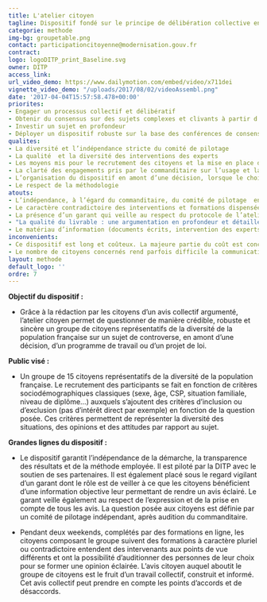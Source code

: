 ```yaml
---
title: L'atelier citoyen
tagline: Dispositif fondé sur le principe de délibération collective en vue d’obtenir un avis collectif et construit sur une question controversée
categorie: methode
img-bg: groupetable.png
contact: participationcitoyenne@modernisation.gouv.fr
contract:
logo: logoDITP_print_Baseline.svg
owner: DITP
access_link:
url_video_demo: https://www.dailymotion.com/embed/video/x711dei
vignette_video_demo: "/uploads/2017/08/02/videoAssembl.png"
date: '2017-04-04T15:57:58.478+00:00'
priorites:
- Engager un processus collectif et délibératif
- Obtenir du consensus sur des sujets complexes et clivants à partir d’informations plurielles et contradictoires 
- Investir un sujet en profondeur 
- Déployer un dispositif robuste sur la base des conférences de consensus/jurys citoyens avec un coût plus réduit 
qualites:
- La diversité et l’indépendance stricte du comité de pilotage
- La qualité  et la diversité des interventions des experts 
- Les moyens mis pour le recrutement des citoyens et la mise en place de conditions facilitantes (indemnisations, frais de transports, etc.)
- La clarté des engagements pris par le commanditaire sur l’usage et la valorisation de l’avis citoyen 
- L’organisation du dispositif en amont d’une décision, lorsque le choix politique est encore ouvert 
- Le respect de la méthodologie 
atouts:
- L’indépendance, à l’égard du commanditaire, du comité de pilotage  en charge de l’élaboration de la question, des critères de recrutement et du programme de formation 
- Le caractère contradictoire des interventions et formations dispensées aux citoyens participants qui assure que tous les points de vue sur la question controversée sont présentés
- La présence d’un garant qui veille au respect du protocole de l’atelier (information objective permettant de rendre un avis éclairé) et qui veille à ce que la parole de chacun soit bien entendue
- "La qualité du livrable : une argumentation en profondeur et détaillée par les citoyens eux-mêmes" 
- Le matériau d’information (documents écrits, intervention des experts, auditions), constituent un matériel réutilisable pour l’information du grand public. 
inconvenients:
- Ce dispositif est long et coûteux. La majeure partie du coût est concentré sur la logistique de la conférence de citoyens (transports, hébergement… )
- Le nombre de citoyens concernés rend parfois difficile la communication autour de l’avis, en dépit de la robustesse du dispositif
layout: methode
default_logo: ''
ordre: 7
---
```


**Objectif du dispositif :**
* Grâce à la rédaction par les citoyens d’un avis collectif argumenté, l’atelier citoyen  permet de questionner de manière crédible, robuste et sincère un groupe de citoyens représentatifs de la diversité de la population française sur un sujet de controverse, en amont d’une décision, d’un programme de travail ou d’un projet de loi. 

**Public visé :**
* Un groupe de 15 citoyens représentatifs de la diversité de la population française. Le recrutement des participants se fait en fonction de critères sociodémographiques classiques (sexe, âge, CSP, situation familiale, niveau de diplôme…) auxquels s’ajoutent des critères d’inclusion ou d’exclusion (pas d’intérêt direct par exemple) en fonction de la question posée. Ces critères permettent de représenter la diversité des situations, des opinions et des attitudes par rapport au sujet. 
 
**Grandes lignes du  dispositif :**
* Le dispositif garantit l’indépendance de la démarche, la transparence des résultats et de la méthode employée. Il est piloté par la DITP avec le soutien de ses partenaires. Il est également placé sous le regard vigilant d’un garant dont le rôle est de veiller à ce que les citoyens bénéficient d’une information objective leur permettant de rendre un avis éclairé. Le garant veille également au respect de l’expression et de la prise en compte de tous les avis. La question posée aux citoyens est définie par un comité de pilotage indépendant, après audition du commanditaire.

* Pendant deux weekends, complétés par des formations en ligne, les citoyens composant le groupe suivent des formations à caractère pluriel ou contradictoire entendent des intervenants aux points de vue différents et ont la possibilité d’auditionner des personnes de leur choix pour se former une opinion éclairée. L’avis citoyen auquel aboutit le groupe de citoyens est le fruit d’un travail collectif, construit et informé. Cet avis collectif peut prendre en compte les points d’accords et de désaccords.